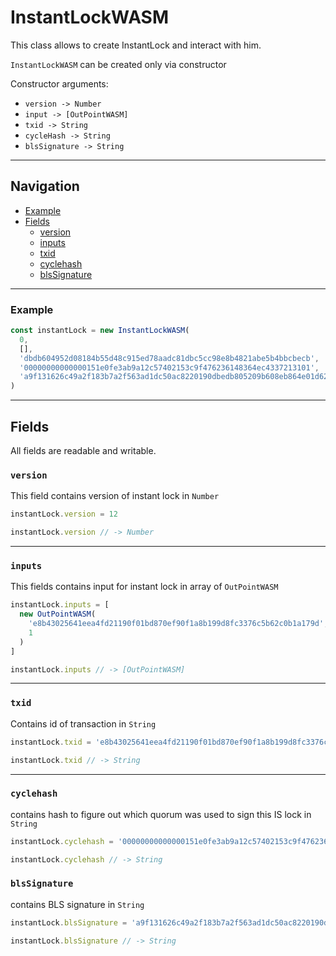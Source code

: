 # InstantLockWASM

This class allows to create InstantLock and interact with him.

`InstantLockWASM` can be created only via constructor

Constructor arguments:

- `version -> Number`
- `input -> [OutPointWASM]`
- `txid -> String`
- `cycleHash -> String`
- `blsSignature -> String`

___

## Navigation

- [Example](#Example)
- [Fields](#fields)
  - [version](#version)
  - [inputs](#inputs)
  - [txid](#txid)
  - [cyclehash](#cyclehash)
  - [blsSignature](#blssignature)
___

### Example

```js
const instantLock = new InstantLockWASM(
  0,
  [],
  'dbdb604952d08184b55d48c915ed78aadc81dbc5cc98e8b4821abe5b4bbcbecb',
  '00000000000000151e0fe3ab9a12c57402153c9f476236148364ec4337213101',
  'a9f131626c49a2f183b7a2f563ad1dc50ac8220190dbedb805209b608eb864e01d62f18bc9faa60a8b8a27f5a0c7c8b914fa3a14360a2f25558ee0e0a693b18faccbb59ec39b9b3cae430e0b76eb080752ce103df76537a1a583680a5914529d'
)
```

___

## Fields

All fields are readable and writable.

### `version`
This field contains version of instant lock in `Number`

```js
instantLock.version = 12

instantLock.version // -> Number
```
___

### `inputs`
This fields contains input for instant lock in array of `OutPointWASM`

```js
instantLock.inputs = [
  new OutPointWASM(
    'e8b43025641eea4fd21190f01bd870ef90f1a8b199d8fc3376c5b62c0b1a179d',
    1
  )
]

instantLock.inputs // -> [OutPointWASM]
```

___

### `txid`

Contains id of transaction in `String`

```js
instantLock.txid = 'e8b43025641eea4fd21190f01bd870ef90f1a8b199d8fc3376c5b62c0b1a179d'

instantLock.txid // -> String
```

___

### `cyclehash`
contains hash to figure out which quorum was used to sign this IS lock in `String`

```js
instantLock.cyclehash = '00000000000000151e0fe3ab9a12c57402153c9f476236148364ec4337213101'

instantLock.cyclehash // -> String
```

### `blsSignature`
contains BLS signature in `String`

```js
instantLock.blsSignature = 'a9f131626c49a2f183b7a2f563ad1dc50ac8220190dbedb805209b608eb864e01d62f18bc9faa60a8b8a27f5a0c7c8b914fa3a14360a2f25558ee0e0a693b18faccbb59ec39b9b3cae430e0b76eb080752ce103df76537a1a583680a5914529d'

instantLock.blsSignature // -> String
```